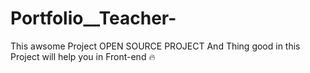 # Portfolio__Teacher-
This awsome Project OPEN SOURCE PROJECT And Thing good in this Project will help you  in Front-end 🔥 
